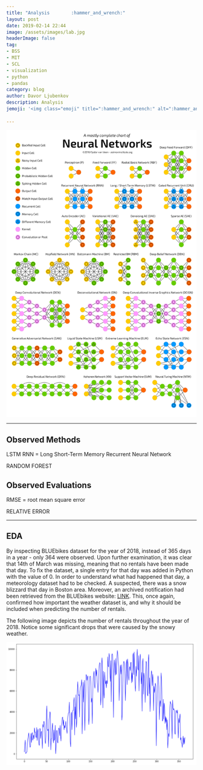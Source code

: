 ```yaml
---
title: "Analysis        :hammer_and_wrench:"
layout: post
date: 2019-02-14 22:44
image: /assets/images/lab.jpg
headerImage: false
tag:
- BSS
- MIT
- SCL
- visualization
- python
- pandas
category: blog
author: Davor Ljubenkov
description: Analysis
jemoji: '<img class="emoji" title=":hammer_and_wrench:" alt=":hammer_and_wrench:" src="https://assets.github.com/images/icons/emoji/unicode/1f6E0.png" height="20" width="20" align="absmiddle">'

---
```

![Markdown Image][1]

---

## Observed Methods

LSTM RNN = Long Short-Term Memory Recurrent Neural Network

RANDOM FOREST

## Observed Evaluations

RMSE = root mean square error

RELATIVE ERROR

---

## EDA

By inspecting BLUEbikes dataset for the year of 2018, instead of 365 days in a year - only 364 were observed. Upon further examination, it was clear that 14th of March was missing, meaning that no rentals have been made that day. To fix the dataset, a single entry for that day was added in Python with the value of 0. In order to understand what had happened that day, a meteorology dataset had to be checked. A suspected, there was a snow blizzard that day in Boston area. Moreover, an archived notification had been retrieved from the BLUEbikes website: [LINK](https://www.bluebikes.com/blog/system-alert-the-hubway-system-has-reopened-wed-3-14). This, once again, confirmed how important the weather dataset is, and why it should be included when predicting the number of rentals.

The following image depicts the number of rentals throughout the year of 2018. Notice some significant drops that were caused by the snowy weather.

![Markdown Image][2]



[1]: /assets/images/zoo.png
[2]: /assets/images/rentals2018.png
